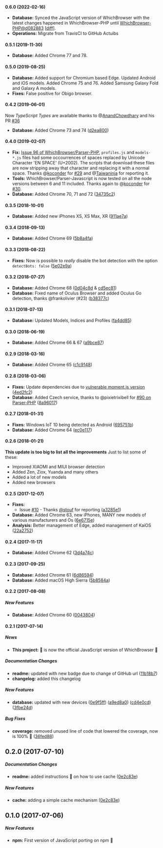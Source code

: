#### 0.6.0 (2022-02-16)

- **Database:** Synced the JavaScript version of WhichBrowser with the latest changes happened in WhichBrowser-PHP until [WhichBrowser-PHP@d082883](https://github.com/WhichBrowser/Parser-PHP/commit/d0828833c1e2e05654b72e78d6944732adeb606b) [[diff](https://github.com/WhichBrowser/Parser-PHP/compare/0ef1a43950f14c65a760fe8123b4401e2b315bc3...d082883)].
- **Operations:** Migrate from TravisCI to GitHub Actuibs

#### 0.5.1 (2019-11-30)

- **Database:** Added Chrome 77 and 78.

#### 0.5.0 (2019-08-25)

- **Database:** Added support for Chromium based Edge. Updated Android and iOS models. Added Chrome 75 and 76. Added Samsung Galaxy Fold and Galaxy A models.
- **Fixes:** False positive for Obigo browser.

#### 0.4.2 (2019-06-01)

Now _TypeScript Types_ are available thanks to @[AnandChowdhary](https://github.com/AnandChowdhary) and his PR [#36](https://github.com/WhichBrowser/Parser-JavaScript/pull/36)

- **Database:** Added Chrome 73 and 74 ([d2ea800](https://github.com/WhichBrowser/Parser-JavaScript/commit/d2ea8009277426ea874559e8e426f29510816ae0))

#### 0.4.0 (2019-02-07)

- **Fix:** [Issue 96 of WhichBrowser/Parser-PHP](https://github.com/WhichBrowser/Parser-PHP/issues/96), `profiles.js` and `models-*.js` files had some occourrences of spaces replaced by Unicode Character 'EN SPACE' (U+2002). The scripts that download these files are now stripping away that character and replacing it with a normal space. Thanks @[koconder](https://github.com/koconder) for [#29](https://github.com/WhichBrowser/Parser-JavaScript/pull/29) and @[Taiwaninja](https://github.com/Taiwaninja) for reporting it.
- **Tools:** WhichBrowser/Parser-Javascript is now tested on all the node versions between 6 and 11 included. Thanks again to @[koconder](https://github.com/koconder) for [#30](https://github.com/WhichBrowser/Parser-JavaScript/pull/30).
- **Database:** Added Chrome 70, 71 and 72 ([34735c2](https://github.com/WhichBrowser/Parser-JavaScript/commit/34735c27191e6b4c70b850aeea6f90bc51c65299))

#### 0.3.5 (2018-10-01)

- **Database:** Added new iPhones XS, XS Max, XR ([911ae7a](https://github.com/WhichBrowser/Parser-JavaScript/commit/911ae7a7847acc2be01a809db95bbfaeb930ae73))

#### 0.3.4 (2018-09-13)

- **Database:** Added Chrome 69 ([5b8a4fa](https://github.com/WhichBrowser/Parser-JavaScript/commit/5b8a4fa5e81740336cf29c88982af152f70e81c9))

#### 0.3.3 (2018-08-22)

- **Fixes:** Now is possible to _really_ disable the bot detection with the option `detectBots: false` ([5e02e9a](https://github.com/WhichBrowser/Parser-JavaScript/commit/5e02e9a01fdee83b7bb0b6e91372b1870b157d52))

#### 0.3.2 (2018-07-27)

- **Database:** Added Chrome 68 ([0d04c8d](https://github.com/WhichBrowser/Parser-JavaScript/commit/0d04c8def9971c7a6bf16e1b1398bb475e69a310) & [cd5ec81](https://github.com/WhichBrowser/Parser-JavaScript/commit/cd5ec8183a6145dd901e3433c78846e1f9af5976))
- **Database:** Fixed name of Oculus Browser and added Oculus Go detection, thanks @frankolivier (#23) ([b38377c](https://github.com/WhichBrowser/Parser-JavaScript/commit/b38377c8d1856a316c6f74fea15ee3228aa050d6))

#### 0.3.1 (2018-07-13)

- **Database:** Updated Models, Indices and Profiles ([fa4dd85](https://github.com/WhichBrowser/Parser-JavaScript/commit/fa4dd8514991578da4102027269071db860194f3))

#### 0.3.0 (2018-06-19)

- **Database:** Added Chrome 66 & 67 ([a9bce87](https://github.com/WhichBrowser/Parser-JavaScript/commit/a9bce872a9a17491539aca760d2627f1af2a6beb))

#### 0.2.9 (2018-03-16)

- **Database:** Added Chrome 65 ([c1c9148](https://github.com/WhichBrowser/Parser-JavaScript/commit/c1c9148397b179d0655ec0f5b181d8e65511df38))

#### 0.2.8 (2018-03-06)

- **Fixes:** Update dependencies due to [vulnerable moment.js version](https://nvd.nist.gov/vuln/detail/CVE-2017-18214) ([4ed2fc2](https://github.com/WhichBrowser/Parser-JavaScript/commit/4ed2fc296e1949b0cb8c5563a65b8cf97649241a))
- **Database:** Added Czech service, thanks to @pixietrixibell for [#90 on Parser-PHP](https://github.com/WhichBrowser/Parser-PHP/pull/90) ([8a96017](https://github.com/WhichBrowser/Parser-JavaScript/commit/8a96017408ac35b37e73d31b7746ad84723dcfc0))

#### 0.2.7 (2018-01-31)

- **Fixes:** Windows IoT 10 being detected as Android ([695751b](https://github.com/WhichBrowser/Parser-JavaScript/commit/695751b00a28b6ca28208c944e8bbf13a230c798))
- **Database:** Added Chrome 64 ([ec0e117](https://github.com/WhichBrowser/Parser-JavaScript/commit/ec0e117b7e1f56a68d53cc2e8d0982b23827994a))

#### 0.2.6 (2018-01-21)

**This update is too big to list all the improvements**
Just to list some of these:

- Improved XIAOMI and MIUI browser detection
- Added Zen, Ziox, Yuanda and many others
- Added a lot of new models
- Added new browsers

#### 0.2.5 (2017-12-07)

- **Fixes:**
  - Issue [#10](https://github.com/WhichBrowser/Parser-JavaScript/issues/10) - Thanks [@stouf](https://github.com/stouf) for reporting ([a3285e1](https://github.com/WhichBrowser/Parser-JavaScript/commit/a3285e1f1f439bccbbe2c1bb93abfdcd3a93f7de))
- **Database:** Added Chrome 63, new iPhones, MANY new models of various manufacturers and Os ([6e6715e](https://github.com/WhichBrowser/Parser-JavaScript/commit/6e6715e022bb26e2a4bd5a7f24a6fc2a9a023ebb))
- **Analysis:** Better management of Edge, added management of KaiOS ([22a2752](https://github.com/WhichBrowser/Parser-JavaScript/commit/22a27520ce38dd5f50954387b5e0499c88bef1e0))

#### 0.2.4 (2017-11-17)

- **Database:** Added Chrome 62 ([3d4a74c](https://github.com/WhichBrowser/Parser-JavaScript/commit/3d4a74c1cf995a41bde6a6136bfd076d9e877286))

#### 0.2.3 (2017-09-25)

- **Database:** Added Chrome 61 ([6d86594](https://github.com/WhichBrowser/Parser-JavaScript/commit/6d86594e82e795fb1720dfc162c002e73889be4b))
- **Database:** Added macOS High Sierra ([5b8584a](https://github.com/WhichBrowser/Parser-JavaScript/commit/5b8584adf81f449b75d851c34d2d6ab39d138579))

#### 0.2.2 (2017-08-08)

##### New Features

- **Database:** Added Chrome 60 ([0043804](https://github.com/WhichBrowser/Parser-JavaScript/commit/00438049ff3f30fb2810a980c88146b2112eff0b))

#### 0.2.1 (2017-07-14)

##### News

- **This project:** 🎊 is now the official JavaScript version of WhichBrowser 🍾

##### Documentation Changes

- **readme:** updated with new badge due to change of GitHub url ([11b18b7](https://github.com/WhichBrowser/Parser-JavaScript/commit/11b18b76409edeece95a8fd32fdb13b466ab1e8f))
- **changelog:** added this changelog

##### New Features

- **database:** updated with new devices ([0e9f5ff](https://github.com/WhichBrowser/Parser-JavaScript/commit/0e9f5ffe6c8c571edec13d9590c67348247a8bc1))
  ([a9ed8a0](https://github.com/WhichBrowser/Parser-JavaScript/commit/a9ed8a0a45206eae7a64f8f86f861688b4ed3cca))
  ([cd4e0cd](https://github.com/WhichBrowser/Parser-JavaScript/commit/cd4e0cd158a897a917593e41cddd992b9325b53e))
  ([3fbe24d](https://github.com/WhichBrowser/Parser-JavaScript/commit/3fbe24d223eb45d3fd14e97e91f55ef5f98be065))

##### Bug Fixes

- **coverage:** removed unused line of code that lowered the coverage, now is 100% 🎉 ([36fed88](https://github.com/WhichBrowser/Parser-JavaScript/commit/36fed88210cbfd38f65911a03d1d90be6e3553c4))

## 0.2.0 (2017-07-10)

##### Documentation Changes

- **readme:** added instructions 📖 on how to use cache ([0e2c83e](https://github.com/WhichBrowser/Parser-JavaScript/commit/0e2c83e5cd53bcaa5c59047ea8665a9e48174ff8))

##### New Features

- **cache:** adding a simple cache mechanism ([0e2c83e](https://github.com/WhichBrowser/Parser-JavaScript/commit/0e2c83e5cd53bcaa5c59047ea8665a9e48174ff8))

## 0.1.0 (2017-07-06)

##### New Features

- **npm:** First version of JavaScript porting on npm 🎇
